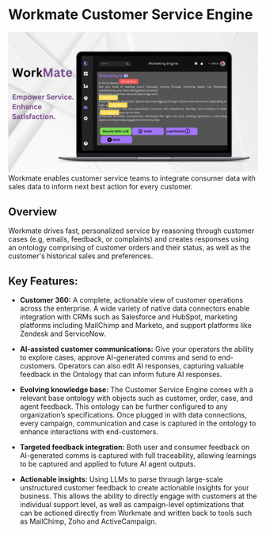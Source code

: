 # Workmate Customer Service Engine
![image](../blog-image/blog-20/blog-20-dash.png)
Workmate enables customer service teams to integrate consumer data with sales data to inform next best action for every customer.
## Overview
Workmate drives fast, personalized service by reasoning through customer cases (e.g, emails, feedback, or complaints) and creates responses using an ontology comprising of customer orders and their status, as well as the customer's historical sales and preferences.

## Key Features:

- **Customer 360:** A complete, actionable view of customer operations across the enterprise. A wide variety of native data connectors enable integration with CRMs such as Salesforce and HubSpot, marketing platforms including MailChimp and Marketo, and support platforms like Zendesk and ServiceNow.

- **AI-assisted customer communications:** Give your operators the ability to explore cases, approve AI-generated comms and send to end-customers. Operators can also edit AI responses, capturing valuable feedback in the Ontology that can inform future AI responses.

- **Evolving knowledge base:** The Customer Service Engine comes with a relevant base ontology with objects such as customer, order, case, and agent feedback. This ontology can be further configured to any organization’s specifications. Once plugged in with data connections, every campaign, communication and case is captured in the ontology to enhance interactions with end-customers.

- **Targeted feedback integration:** Both user and consumer feedback on AI-generated comms is captured with full traceability, allowing learnings to be captured and applied to future AI agent outputs.

- **Actionable insights:** Using LLMs to parse through large-scale unstructured customer feedback to create actionable insights for your business. This allows the ability to directly engage with customers at the individual support level, as well as campaign-level optimizations that can be actioned directly from Workmate and written back to tools such as MailChimp, Zoho and ActiveCampaign.